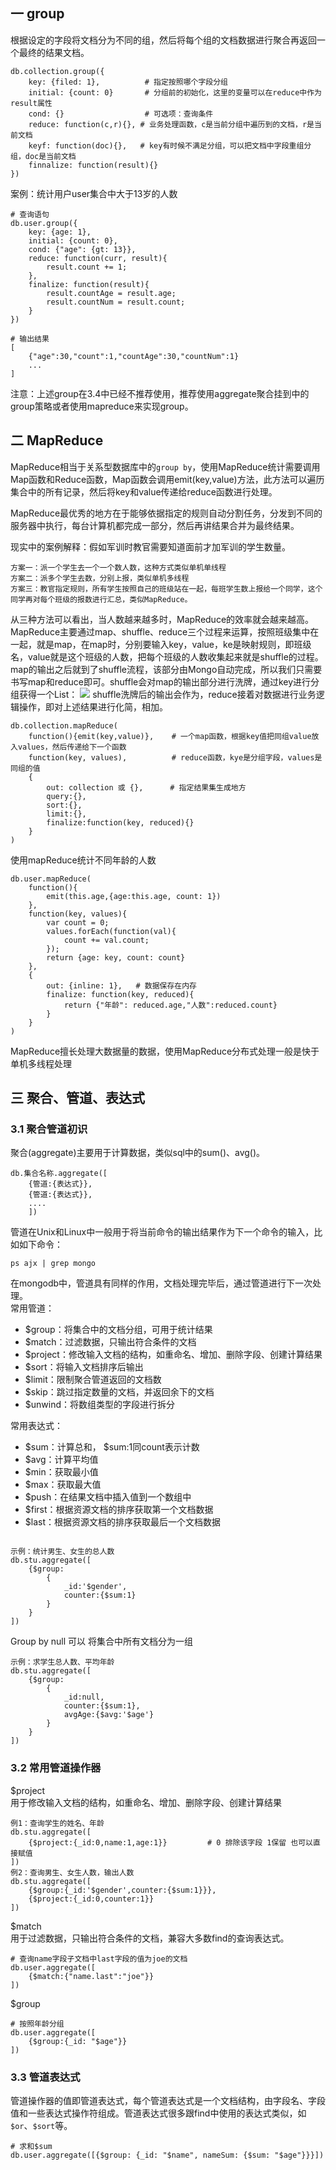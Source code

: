 ## 一 group

根据设定的字段将文档分为不同的组，然后将每个组的文档数据进行聚合再返回一个最终的结果文档。 

```
db.collection.group({
    key: {filed: 1},          # 指定按照哪个字段分组
    initial: {count: 0}       # 分组前的初始化，这里的变量可以在reduce中作为result属性
    cond: {}                  # 可选项：查询条件
    reduce: function(c,r){}, # 业务处理函数，c是当前分组中遍历到的文档，r是当前文档 
    keyf: function(doc){},   # key有时候不满足分组，可以把文档中字段重组分组，doc是当前文档
    finnalize: function(result){}
})
```

案例：统计用户user集合中大于13岁的人数
```
# 查询语句
db.user.group({
    key: {age: 1},
    initial: {count: 0},
    cond: {"age": {gt: 13}},
    reduce: function(curr, result){
        result.count += 1;
    },
    finalize: function(result){
        result.countAge = result.age;
        result.countNum = result.count;
    }
})

# 输出结果
[
    {"age":30,"count":1,"countAge":30,"countNum":1}
    ...
]
```

注意：上述group在3.4中已经不推荐使用，推荐使用aggregate聚合挂到中的group策略或者使用mapreduce来实现group。

## 二 MapReduce

MapReduce相当于关系型数据库中的`group by`，使用MapReduce统计需要调用Map函数和Reduce函数，Map函数会调用emit(key,value)方法，此方法可以遍历集合中的所有记录，然后将key和value传递给reduce函数进行处理。  

MapReduce最优秀的地方在于能够依据指定的规则自动分割任务，分发到不同的服务器中执行，每台计算机都完成一部分，然后再讲结果合并为最终结果。 

现实中的案例解释：假如军训时教官需要知道面前才加军训的学生数量。  
```
方案一：派一个学生去一个一个数人数，这种方式类似单机单线程
方案二：派多个学生去数，分别上报，类似单机多线程
方案三：教官指定规则，所有学生按照自己的班级站在一起，每班学生数上报给一个同学，这个同学再对每个班级的报数进行汇总，类似MapReduce。
```
从三种方法可以看出，当人数越来越多时，MapReduce的效率就会越来越高。  
MapReduce主要通过map、shuffle、reduce三个过程来运算，按照班级集中在一起，就是map，在map时，分别要输入key，value，ke是映射规则，即班级名，value就是这个班级的人数，把每个班级的人数收集起来就是shuffle的过程。map的输出之后就到了shuffle流程，该部分由Mongo自动完成，所以我们只需要书写map和reduce即可。shuffle会对map的输出部分进行洗牌，通过key进行分组获得一个List：
![](/images/sql/mongo01.png)
shuffle洗牌后的输出会作为，reduce接着对数据进行业务逻辑操作，即对上述结果进行化简，相加。

```
db.collection.mapReduce(
    function(){emit(key,value)},    # 一个map函数，根据key值把同组value放入values，然后传递给下一个函数
    function(key, values),          # reduce函数，kye是分组字段，values是同组的值
    {
        out: collection 或 {},      # 指定结果集生成地方
        query:{},
        sort:{},
        limit:{},
        finalize:function(key, reduced){}
    }
)
```

使用mapReduce统计不同年龄的人数
```
db.user.mapReduce(
    function(){
        emit(this.age,{age:this.age, count: 1})
    },
    function(key, values){
        var count = 0;
        values.forEach(function(val){
            count += val.count;
        });
        return {age: key, count: count}
    },
    {
        out: {inline: 1},   # 数据保存在内存
        finalize: function(key, reduced){
            return {"年龄": reduced.age,"人数":reduced.count}
        }
    }
)
```

MapReduce擅长处理大数据量的数据，使用MapReduce分布式处理一般是快于单机多线程处理

## 三 聚合、管道、表达式

### 3.1 聚合管道初识

聚合(aggregate)主要用于计算数据，类似sql中的sum()、avg()。 

```
db.集合名称.aggregate([
    {管道:{表达式}},
    {管道:{表达式}},
    ....
    ])
```

管道在Unix和Linux中一般用于将当前命令的输出结果作为下一个命令的输入，比如如下命令：
```
ps ajx | grep mongo
```

在mongodb中，管道具有同样的作用，文档处理完毕后，通过管道进行下一次处理。  
常用管道：
- $group：将集合中的文档分组，可用于统计结果
- $match：过滤数据，只输出符合条件的文档
- $project：修改输入文档的结构，如重命名、增加、删除字段、创建计算结果
- $sort：将输入文档排序后输出
- $limit：限制聚合管道返回的文档数
- $skip：跳过指定数量的文档，并返回余下的文档
- $unwind：将数组类型的字段进行拆分


常用表达式：
- $sum：计算总和， $sum:1同count表示计数
- $avg：计算平均值
- $min：获取最小值
- $max：获取最大值
- $push：在结果文档中插入值到一个数组中
- $first：根据资源文档的排序获取第一个文档数据
- $last：根据资源文档的排序获取最后一个文档数据

```

示例：统计男生、女生的总人数
db.stu.aggregate([
    {$group:
        {
            _id:'$gender',
            counter:{$sum:1}
        }
    }
])
```
Group by null 可以 将集合中所有文档分为一组
```
示例：求学生总人数、平均年龄
db.stu.aggregate([
    {$group:
        {
            _id:null,
            counter:{$sum:1},
            avgAge:{$avg:'$age'}
        }
    }
])
```

### 3.2 常用管道操作器

$project  
用于修改输入文档的结构，如重命名、增加、删除字段、创建计算结果  
```
例1：查询学生的姓名、年龄
db.stu.aggregate([
    {$project:{_id:0,name:1,age:1}}         # 0 排除该字段 1保留 也可以直接赋值
])
例2：查询男生、女生人数，输出人数
db.stu.aggregate([
    {$group:{_id:'$gender',counter:{$sum:1}}},
    {$project:{_id:0,counter:1}}
])
```

$match  
用于过滤数据，只输出符合条件的文档，兼容大多数find的查询表达式。  
```
# 查询name字段子文档中last字段的值为joe的文档
db.user.aggregate([
    {$match:{"name.last":"joe"}}
])
```

$group
```
# 按照年龄分组
db.user.aggregate([
    {$group:{_id: "$age"}}
])
```

### 3.3 管道表达式

管道操作器的值即管道表达式，每个管道表达式是一个文档结构，由字段名、字段值和一些表达式操作符组成。管道表达式很多跟find中使用的表达式类似，如`$or`、`$sort`等。  

```
# 求和$sum
db.user.aggregate([{$group: {_id: "$name", nameSum: {$sum: "$age"}}}])

```


